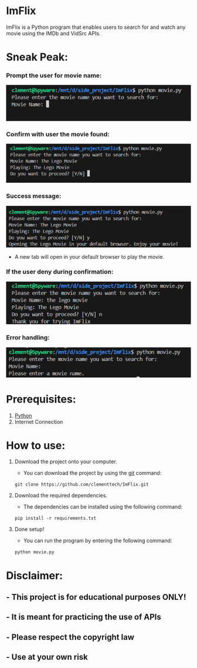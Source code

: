 # ImFlix
ImFlix is a Python program that enables users to search for and watch any movie using the IMDb and VidSrc APIs.

# Sneak Peak:

### Prompt the user for movie name:
![image](https://raw.githubusercontent.com/clementtech/ImFlix/refs/heads/main/assets/prompt_movie_name.png)

### Confirm with user the movie found:
![image](https://raw.githubusercontent.com/clementtech/ImFlix/refs/heads/main/assets/prompt_confirmation.png)

### Success message:
![image](https://raw.githubusercontent.com/clementtech/ImFlix/refs/heads/main/assets/success_message.png)

- A new tab will open in your default browser to play the movie.

### If the user deny during confirmation:
![image](https://raw.githubusercontent.com/clementtech/ImFlix/refs/heads/main/assets/deny_message.png)

### Error handling:
![image](https://raw.githubusercontent.com/clementtech/ImFlix/refs/heads/main/assets/error_handling.png)

# Prerequisites:
1. [Python](https://www.python.org/downloads/)
2. Internet Connection

# How to use:
1. Download the project onto your computer.
    - You can download the project by using the [git](https://git-scm.com/downloads) command:
    ```
    git clone https://github.com/clementtech/ImFlix.git
    ```

2. Download the required dependencies.
    - The dependencies can be installed using the following command:
    ```
    pip install -r requirements.txt
    ```
3. Done setup!
    - You can run the program by entering the following command:
    ```
    python movie.py
    ```

# Disclaimer:
## - This project is for educational purposes ONLY!
## - It is meant for practicing the use of APIs
## - Please respect the copyright law
## - Use at your own risk